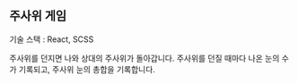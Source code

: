 ## 주사위 게임

기술 스택 : React, SCSS

주사위를 던지면 나와 상대의 주사위가 돌아갑니다.
주사위를 던질 때마다 나온 눈의 수가 기록되고,
주사위 눈의 총합을 기록합니다.
